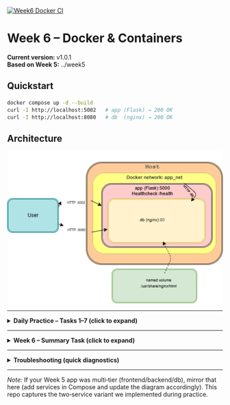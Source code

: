 [![Week6 Docker CI](https://github.com/nugusu20/DevOps-Linux/actions/workflows/docker-ci.yml/badge.svg?branch=main)](https://github.com/nugusu20/DevOps-Linux/actions/workflows/docker-ci.yml)
# Week 6 – Docker & Containers
**Current version:** v1.0.1  
**Based on Week 5:** ../week5

## Quickstart
```bash
docker compose up -d --build
curl -I http://localhost:5002   # app (Flask) → 200 OK
curl -I http://localhost:8080   # db  (nginx) → 200 OK
```

## Architecture
![Architecture](diagram/architecture.png)

---

<details>
<summary><strong>Daily Practice – Tasks 1–7 (click to expand)</strong></summary>

### Task 1 – Introduction to Docker CLI
**Goal:** Understand core objects (Images, Containers) and their lifecycle.
```bash
# First run
docker run hello-world

# Basic listings
docker ps                      # running containers
docker ps -a                   # all containers (including exited)
docker images                  # local images

# Stop / remove
docker stop <CONTAINER_ID|NAME>
docker rm   <CONTAINER_ID|NAME>
docker rmi  <IMAGE_ID|NAME:TAG>
```
**Why:** Build intuition of Image → Container and the day‑to‑day CLI.

---

### Task 2 – Working with Images & Ports (nginx)
**Goal:** Pull & run images, expose ports host↔container.
```bash
# Pull & run nginx (default tag)
docker pull nginx:latest
docker run -d --name web1 -p 8080:80 nginx:latest
curl -I http://localhost:8080

# Bonus: lighter image
docker pull nginx:alpine
docker run -d --name web2 -p 8081:80 nginx:alpine

# Compare sizes
docker image ls nginx --format 'table {{.Repository}}\t{{.Tag}}\t{{.Size}}'
```
**Why:** Understand host:container port mapping and why alpine images are smaller.

---

### Task 3 – Dockerfile Basics (Flask “Hello from Docker”)
**Goal:** Write a slim, cache‑efficient Dockerfile + .dockerignore.
```bash
# (Already present in this repo)
# Dockerfile (key lines):
# FROM python:3.12-slim
# WORKDIR /app
# COPY requirements.txt .
# RUN pip install --no-cache-dir -r requirements.txt
# COPY src/ /app/
# EXPOSE 5000
# HEALTHCHECK --interval=10s --timeout=2s --retries=3 CMD curl -fsS http://127.0.0.1:5000/health || exit 1
# CMD ["python", "app.py"]

# Build & run
docker build -t myflask:dev .
docker run -d --name app1 -p 5000:5000 myflask:dev
curl -I http://localhost:5000

# .dockerignore (example)
# __pycache__/
# *.pyc
# .git
```
**Why:** Correct layer order preserves cache; small base (`slim`) reduces image size.

---

### Task 4 – Custom Networking & Multi‑container
**Goal:** Internal networking and service‑name DNS.
```bash
# Manual network (example)
docker network create mynet
docker run -d --name db  --network mynet nginx:alpine
docker run -d --name web --network mynet nginx:alpine
docker exec db ping -c 1 web   # service name resolves via Docker DNS

# In Compose it’s automatic with a user-defined network (app_net)
docker compose up -d
docker compose exec app sh -lc 'wget -qS -O- http://db | head -n 3'
```
**Why:** Services on the same user‑defined network can talk via names, no hardcoded IPs.

---

### Task 5 – Docker Compose Intro
**Goal:** Orchestrate multi‑service app with one file.
```bash
docker compose up -d --build
docker compose ps
docker compose logs --tail=50 app
docker compose down
```
**Why:** Single source of truth for services, networks, volumes, env, and ports.

---

### Task 6 – Monitoring & Logging Basics
**Goal:** Health endpoints and logs for visibility.
```bash
# App health (HTTP 200/500)
curl -i http://localhost:5002/health

# Docker health status
docker inspect -f 'Health={{.State.Health.Status}}' $(docker compose ps -q app)

# Logs
docker logs <container>
docker compose logs --tail=100 app
```
**Why:** Know when the service is healthy and how to debug.

---

### Task 7 – Advanced Docker Features
**Goal:** Image tags (SemVer) + Alpine variant.
```bash
# Tag images
docker build -t myflask:1.0.1 .
docker tag myflask:1.0.1 myflask:latest
docker images myflask

# Optional: alpine variant (if you keep an alternate Dockerfile)
# docker build -f Dockerfile.alpine -t myflask:alpine .
# docker run -d --name app-alpine -p 5003:5000 myflask:alpine
```
**Why:** Avoid deploying `latest`; prefer explicit SemVer tags. Explore lighter bases.
</details>

---

<details>
<summary><strong>Week 6 – Summary Task (click to expand)</strong></summary>

### Step 1 – Flow Diagram
- Architecture diagram checked in: `diagram/architecture.png`  
- Source for edits: `diagram/architecture.drawio`

### Step 2 – Dockerize Your Project
- Slim base: `python:3.12-slim`
- Cache‑friendly order: copy `requirements.txt` → `pip install` → copy `src/`

### Step 3 – Compose & Networking
- Two services (`app`, `db`) on the same custom network (`app_net`)
- Ports: `5002:5000` (app) and `8080:80` (db)
- Named volume mapped to nginx static content (if used)

### Step 4 – Healthchecks & Tags
- `/health` endpoint returns 200 (OK) or 500 (fail path)
- `HEALTHCHECK` in Dockerfile probes `/health`
- Image tags: `myflask:1.0.1` (and optionally `latest`)
- (Recommended) Git tag: `v1.0.1`

### Step 5 – GitHub Actions (CI)
- Workflow in `.github/workflows/docker-ci.yml` builds → runs → curls `/health`
- (Optional) Slack/Discord notifications via repository secrets:
  - `SLACK_WEBHOOK_URL` / `DISCORD_WEBHOOK_URL`
  - Then add a final `curl` step on success/failure

### Step 6 – Update README
- Quickstart commands
- Embedded architecture diagram
- Link back to Week 5 code: `../week5`
- (Optional) “Current version: v1.0.1”

### Step 7 – Submission Instructions
- Open a PR “Week 6 Summary”; ensure CI is green; merge to `main`
- Ensure all changes landed via PRs

#### ✅ Checklist Before Submission
- [x] Flow diagram created and embedded
- [x] Dockerfile present and lightweight
- [x] docker-compose.yml manages both services
- [x] Healthcheck and image tags added
- [x] CI pipeline builds, runs, and probes health
- [x] README updated and clear
- [x] All code submitted via Pull Requests
</details>

---

<details>
<summary><strong>Troubleshooting (quick diagnostics)</strong></summary>

```bash
# What’s running
docker ps
docker compose ps

# Logs
docker compose logs --tail=100 app
docker compose logs --tail=100 db

# Health
curl -i http://localhost:5002/health
docker inspect -f 'Health={{.State.Health.Status}}' $(docker compose ps -q app)

# Networking
docker network ls
docker compose exec app ping -c 1 db

# Ports on host
ss -tuln | grep -E '5002|8080'
```
</details>

---

*Note:* If your Week 5 app was multi‑tier (frontend/backend/db), mirror that here (add services in Compose and update the diagram accordingly). This repo captures the two‑service variant we implemented during practice.

